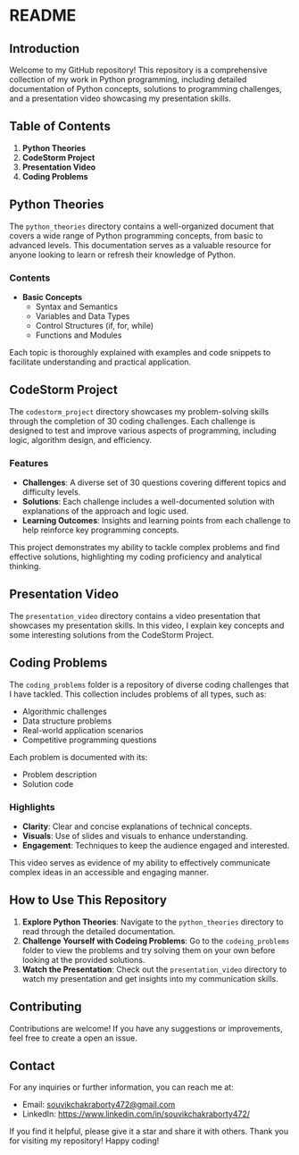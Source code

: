 # README

## Introduction
Welcome to my GitHub repository! This repository is a comprehensive collection of my work in Python programming, including detailed documentation of Python concepts, solutions to programming challenges, and a presentation video showcasing my presentation skills.

## Table of Contents
1. **Python Theories**
2. **CodeStorm Project**
3. **Presentation Video**
4. **Coding Problems**

## Python Theories
The `python_theories` directory contains a well-organized document that covers a wide range of Python programming concepts, from basic to advanced levels. This documentation serves as a valuable resource for anyone looking to learn or refresh their knowledge of Python.

### Contents
- **Basic Concepts**
  - Syntax and Semantics
  - Variables and Data Types
  - Control Structures (if, for, while)
  - Functions and Modules

Each topic is thoroughly explained with examples and code snippets to facilitate understanding and practical application.

## CodeStorm Project
The `codestorm_project` directory showcases my problem-solving skills through the completion of 30 coding challenges. Each challenge is designed to test and improve various aspects of programming, including logic, algorithm design, and efficiency.

### Features
- **Challenges**: A diverse set of 30 questions covering different topics and difficulty levels.
- **Solutions**: Each challenge includes a well-documented solution with explanations of the approach and logic used.
- **Learning Outcomes**: Insights and learning points from each challenge to help reinforce key programming concepts.

This project demonstrates my ability to tackle complex problems and find effective solutions, highlighting my coding proficiency and analytical thinking.

## Presentation Video
The `presentation_video` directory contains a video presentation that showcases my presentation skills. In this video, I explain key concepts and some interesting solutions from the CodeStorm Project.

## Coding Problems

The `coding_problems` folder is a repository of diverse coding challenges that I have tackled. This collection includes problems of all types, such as:

- Algorithmic challenges
- Data structure problems
- Real-world application scenarios
- Competitive programming questions

Each problem is documented with its:

- Problem description
- Solution code

### Highlights
- **Clarity**: Clear and concise explanations of technical concepts.
- **Visuals**: Use of slides and visuals to enhance understanding.
- **Engagement**: Techniques to keep the audience engaged and interested.

This video serves as evidence of my ability to effectively communicate complex ideas in an accessible and engaging manner.

## How to Use This Repository
1. **Explore Python Theories**: Navigate to the `python_theories` directory to read through the detailed documentation.
2. **Challenge Yourself with Codeing Problems**: Go to the `codeing_problems` folder to view the problems and try solving them on your own before looking at the provided solutions.
3. **Watch the Presentation**: Check out the `presentation_video` directory to watch my presentation and get insights into my communication skills.

## Contributing
Contributions are welcome! If you have any suggestions or improvements, feel free to create a open an issue.

## Contact

For any inquiries or further information, you can reach me at:

- Email: souvikchakraborty472@gmail.com
- LinkedIn: https://www.linkedin.com/in/souvikchakraborty472/

If you find it helpful, please give it a star and share it with others.
Thank you for visiting my repository! Happy coding!
